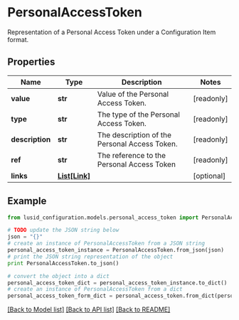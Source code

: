# PersonalAccessToken

Representation of a Personal Access Token under a Configuration Item format.

## Properties
Name | Type | Description | Notes
------------ | ------------- | ------------- | -------------
**value** | **str** | Value of the Personal Access Token. | [readonly] 
**type** | **str** | The type of the Personal Access Token. | [readonly] 
**description** | **str** | The description of the Personal Access Token. | [readonly] 
**ref** | **str** | The reference to the Personal Access Token | [readonly] 
**links** | [**List[Link]**](Link.md) |  | [optional] 

## Example

```python
from lusid_configuration.models.personal_access_token import PersonalAccessToken

# TODO update the JSON string below
json = "{}"
# create an instance of PersonalAccessToken from a JSON string
personal_access_token_instance = PersonalAccessToken.from_json(json)
# print the JSON string representation of the object
print PersonalAccessToken.to_json()

# convert the object into a dict
personal_access_token_dict = personal_access_token_instance.to_dict()
# create an instance of PersonalAccessToken from a dict
personal_access_token_form_dict = personal_access_token.from_dict(personal_access_token_dict)
```
[[Back to Model list]](../README.md#documentation-for-models) [[Back to API list]](../README.md#documentation-for-api-endpoints) [[Back to README]](../README.md)


